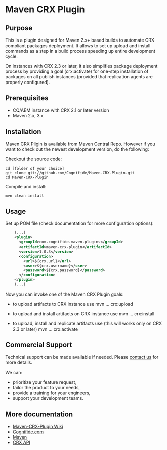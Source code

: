# Maven CRX Plugin 

## Purpose
This is a plugin designed for Maven 2.x+ based builds to automate CRX compliant packages deployment. 
It allows to set up upload and install commands as a step in a build process speeding up entire development cycle.

On instances with CRX 2.3 or later, it also simplifies package deployment process by providing a goal (crx:activate) for one-step installation of packages on all publish instances (provided that replication agents are properly configured).

## Prerequisites
* CQ/AEM instance with CRX 2.1 or later version
* Maven 2.x, 3.x

## Installation
Maven CRX Pligin is available from Maven Central Repo. However if you want to check out the newest development version, do the following:

Checkout the source code:

    cd [folder of your choice]
    git clone git://github.com/Cognifide/Maven-CRX-Plugin.git
    cd Maven-CRX-Plugin

Compile and install:

    mvn clean install

## Usage
Set up POM file (check documentation for more configuration options):

```xml
    (...)
    <plugin>
      <groupId>com.cognifide.maven.plugins</groupId>
      <artifactId>maven-crx-plugin</artifactId>
      <version>1.0.3</version>
      <configuration>
        <url>${crx.url}</url>
        <user>${crx.username}</user>
        <password>${crx.password}</password>
      </configuration>
    </plugin>
    (...)
```
Now you can invoke one of the Maven CRX Plugin goals:
* to upload artifacts to CRX instance use
        mvn ... crx:upload

* to upload and install artifacts on CRX instance use
        mvn ... crx:install

* to upload, install and replicate artifacts use (this will works only on CRX 2.3 or later)
        mvn ... crx:activate

## Commercial Support
Technical support can be made available if needed. Please [contact us](mailto:crx-plugin-support@cognifide.com) for more details.

We can:
* prioritize your feature request,
* tailor the product to your needs,
* provide a training for your engineers,
* support your development teams.

## More documentation
* [Maven-CRX-Plugin Wiki](https://github.com/Cognifide/Maven-CRX-Plugin/wiki)
* [Cognifide.com](http://cognifide.com)
* [Maven](http://maven.apache.org)
* [CRX API](http://dev.day.com/content/docs/en/crx/current/how_to/package_manager.html#Package%20Manager%20HTTP%20Service%20API)